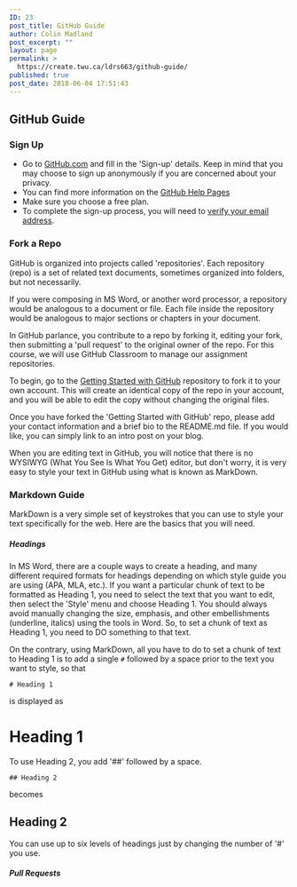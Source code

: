 ```yaml
---
ID: 23
post_title: GitHub Guide
author: Colin Madland
post_excerpt: ""
layout: page
permalink: >
  https://create.twu.ca/ldrs663/github-guide/
published: true
post_date: 2018-06-04 17:51:43
---
```

## GitHub Guide

### Sign Up

-  Go to [GitHub.com](https://github.com) and fill in the 'Sign-up' details. Keep in mind that you may choose to sign up anonymously if you are concerned about your privacy.
  - You can find more information on the [GitHub Help Pages](https://help.github.com/articles/signing-up-for-a-new-github-account/)
  - Make sure you choose a free plan.
- To complete the sign-up process, you will need to [verify your email address](https://help.github.com/articles/verifying-your-email-address/).

### Fork a Repo

GitHub is organized into projects called 'repositories'. Each repository (repo) is a set of related text documents, sometimes organized into folders, but not necessarily.

If you were composing in MS Word, or another word processor, a repository would be analogous to a document or file. Each file inside the repository would be analogous to major sections or chapters in your document.

In GitHub parlance, you contribute to a repo by forking it, editing your fork, then submitting a 'pull request' to the original owner of the repo. For this course, we will use GitHub Classroom to manage our assignment repositories.

To begin, go to the [Getting Started with GitHub](https://classroom.github.com/a/QUT5C4iy) repository to fork it to your own account. This will create an identical copy of the repo in your account, and you will be able to edit the copy without changing the original files.

Once you have forked the 'Getting Started with GitHub' repo, please add your contact information and a brief bio to the README.md file. If you would like, you can simply link to an intro post on your blog.

When you are editing text in GitHub, you will notice that there is no WYSIWYG (What You See Is What You Get) editor, but don't worry, it is very easy to style your text in GitHub using what is known as MarkDown.

### Markdown Guide

MarkDown is a very simple set of keystrokes that you can use to style your text specifically for the web. Here are the basics that you will need.

##### Headings

In MS Word, there are a couple ways to create a heading, and many different required formats for headings depending on which style guide you are using (APA, MLA, etc.). If you want a particular chunk of text to be formatted as Heading 1, you need to select the text that you want to edit, then select the 'Style' menu and choose Heading 1. You should always avoid manually changing the size, emphasis, and other embellishments (underline, italics) using the tools in Word. So, to set a chunk of text as Heading 1, you need to DO something to that text.

On the contrary, using MarkDown, all you have to do to set a chunk of text to Heading 1 is to add a single `#` followed by a space prior to the text you want to style, so that

```
# Heading 1
```
is displayed as

# Heading 1

To use Heading 2, you add '##' followed by a space.

```
## Heading 2
```
becomes

## Heading 2

You can use up to six levels of headings just by changing the number of '#' you use.

##### Pull Requests